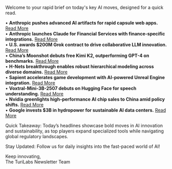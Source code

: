 <p>Welcome to your rapid brief on today's key AI moves, designed for a quick read.</p>
<p>• <strong>Anthropic pushes advanced AI artifacts for rapid capsule web apps.</strong> <a href="https://ben-mini.com/2025/claude-is-kicking-chatgpts-butt">Read More</a><br />
• <strong>Anthropic launches Claude for Financial Services with finance-specific integrations.</strong> <a href="https://www.anthropic.com/news/claude-for-financial-services">Read More</a><br />
• <strong>U.S. awards $200M Grok contract to drive collaborative LLM innovation.</strong> <a href="https://www.theverge.com/news/706855/grok-mechahitler-xai-defense-department-contract">Read More</a><br />
• <strong>China’s Moonshot debuts free Kimi K2, outperforming GPT-4 on benchmarks.</strong> <a href="https://venturebeat.com/ai/moonshot-ais-kimi-k2-outperforms-gpt-4-in-key-benchmarks-and-its-free/">Read More</a><br />
• <strong>H-Nets breakthrough enables robust hierarchical modeling across diverse domains.</strong> <a href="https://cartesia.ai/blog/hierarchical-modeling">Read More</a><br />
• <strong>Sapient accelerates game development with AI-powered Unreal Engine integration.</strong> <a href="https://www.sapientstudio.com/">Read More</a><br />
• <strong>Voxtral-Mini-3B-2507 debuts on Hugging Face for speech understanding.</strong> <a href="https://huggingface.co/mistralai/Voxtral-Mini-3B-2507">Read More</a><br />
• <strong>Nvidia greenlights high-performance AI chip sales to China amid policy shifts.</strong> <a href="https://apnews.com/article/nvidia-china-ai-chips-h20-trump-91588c36559bc881b8e010a9ed95cf0a">Read More</a><br />
• <strong>Google invests $3B in hydropower for sustainable AI data centers.</strong> <a href="https://qz.com/google-spends-3-billion-hydropower-for-ai-data-centers">Read More</a></p>
<p>Quick Takeaway: Today’s headlines showcase bold moves in AI innovation and sustainability, as top players expand specialized tools while navigating global regulatory landscapes.</p>
<p>Stay Updated: Follow us for daily insights into the fast-paced world of AI!</p>
<p>Keep innovating,<br />
The TuriLabs Newsletter Team</p>
